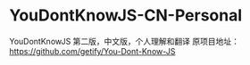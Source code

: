 # YouDontKnowJS-CN-Personal
YouDontKnowJS 第二版，中文版，个人理解和翻译
原项目地址：https://github.com/getify/You-Dont-Know-JS
